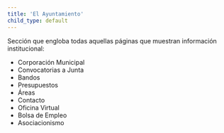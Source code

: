 ```yaml
---
title: 'El Ayuntamiento'
child_type: default
---
```


Sección que engloba todas aquellas páginas que muestran información institucional:

* Corporación Municipal
* Convocatorias a Junta
* Bandos
* Presupuestos
* Áreas
* Contacto
* Oficina Virtual
* Bolsa de Empleo
* Asociacionismo